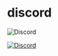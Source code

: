 # discord

<img alt="Discord" src="https://img.shields.io/discord/676402832106192917?style=plastic">

 <a href="https://discord.gg/VnrdB6K"><img
                alt="Discord"
                src="https://img.shields.io/discord/676402832106192917?label=Discord&logo=discord&logoColor=ffffff&labelColor=7289DA&color=2c2f33"></a>

